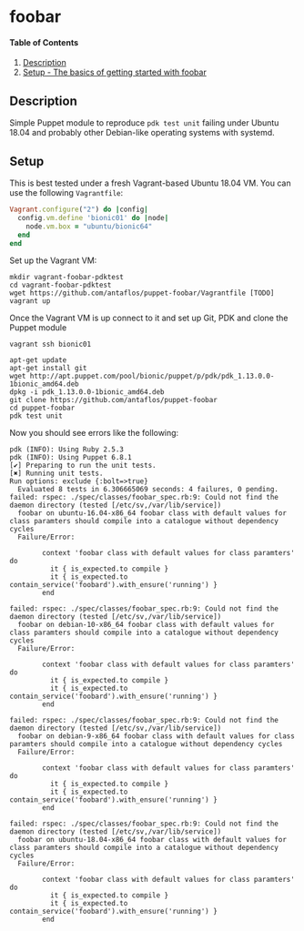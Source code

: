 # foobar

#### Table of Contents

1. [Description](#description)
2. [Setup - The basics of getting started with foobar](#setup)

## Description

Simple Puppet module to reproduce `pdk test unit` failing under Ubuntu 18.04
and probably other Debian-like operating systems with systemd.

## Setup

This is best tested under a fresh Vagrant-based Ubuntu 18.04 VM. You can use the following `Vagrantfile`:

```ruby
Vagrant.configure("2") do |config|
  config.vm.define 'bionic01' do |node|
    node.vm.box = "ubuntu/bionic64"
  end
end
``` 

Set up the Vagrant VM:

```
mkdir vagrant-foobar-pdktest
cd vagrant-foobar-pdktest
wget https://github.com/antaflos/puppet-foobar/Vagrantfile [TODO]
vagrant up
```

Once the Vagrant VM is up connect to it and set up Git, PDK and clone the Puppet module

```
vagrant ssh bionic01

apt-get update
apt-get install git
wget http://apt.puppet.com/pool/bionic/puppet/p/pdk/pdk_1.13.0.0-1bionic_amd64.deb
dpkg -i pdk_1.13.0.0-1bionic_amd64.deb
git clone https://github.com/antaflos/puppet-foobar
cd puppet-foobar
pdk test unit
```

Now you should see errors like the following:

```
pdk (INFO): Using Ruby 2.5.3
pdk (INFO): Using Puppet 6.8.1
[✔] Preparing to run the unit tests.
[✖] Running unit tests.
Run options: exclude {:bolt=>true}
  Evaluated 8 tests in 6.306665069 seconds: 4 failures, 0 pending.
failed: rspec: ./spec/classes/foobar_spec.rb:9: Could not find the daemon directory (tested [/etc/sv,/var/lib/service])
  foobar on ubuntu-16.04-x86_64 foobar class with default values for class paramters should compile into a catalogue without dependency cycles
  Failure/Error:

        context 'foobar class with default values for class paramters' do
          it { is_expected.to compile }
          it { is_expected.to contain_service('foobard').with_ensure('running') }
        end

failed: rspec: ./spec/classes/foobar_spec.rb:9: Could not find the daemon directory (tested [/etc/sv,/var/lib/service])
  foobar on debian-10-x86_64 foobar class with default values for class paramters should compile into a catalogue without dependency cycles
  Failure/Error:

        context 'foobar class with default values for class paramters' do
          it { is_expected.to compile }
          it { is_expected.to contain_service('foobard').with_ensure('running') }
        end

failed: rspec: ./spec/classes/foobar_spec.rb:9: Could not find the daemon directory (tested [/etc/sv,/var/lib/service])
  foobar on debian-9-x86_64 foobar class with default values for class paramters should compile into a catalogue without dependency cycles
  Failure/Error:

        context 'foobar class with default values for class paramters' do
          it { is_expected.to compile }
          it { is_expected.to contain_service('foobard').with_ensure('running') }
        end

failed: rspec: ./spec/classes/foobar_spec.rb:9: Could not find the daemon directory (tested [/etc/sv,/var/lib/service])
  foobar on ubuntu-18.04-x86_64 foobar class with default values for class paramters should compile into a catalogue without dependency cycles
  Failure/Error:

        context 'foobar class with default values for class paramters' do
          it { is_expected.to compile }
          it { is_expected.to contain_service('foobard').with_ensure('running') }
        end
```

